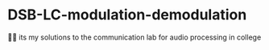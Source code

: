 # DSB-LC-modulation-demodulation
🎼🎤 its my solutions to the communication lab for audio processing  in college 


